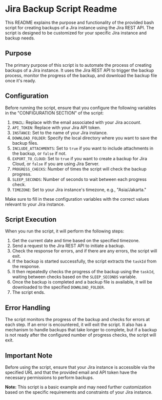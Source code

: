 # Jira Backup Script Readme

This README explains the purpose and functionality of the provided bash script for creating backups of a Jira instance using the Jira REST API. The script is designed to be customized for your specific Jira instance and backup needs.

## Purpose

The primary purpose of this script is to automate the process of creating backups of a Jira instance. It uses the Jira REST API to trigger the backup process, monitor the progress of the backup, and download the backup file once it's ready.

## Configuration

Before running the script, ensure that you configure the following variables in the "CONFIGURATION SECTION" of the script:

1. `EMAIL`: Replace with the email associated with your Jira account.
2. `API_TOKEN`: Replace with your Jira API token.
3. `INSTANCE`: Set to the name of your Jira instance.
4. `DOWNLOAD_FOLDER`: Specify the local directory where you want to save the backup files.
5. `INCLUDE_ATTACHMENTS`: Set to `true` if you want to include attachments in the backup, or `false` if not.
6. `EXPORT_TO_CLOUD`: Set to `true` if you want to create a backup for Jira Cloud, or `false` if you are using Jira Server.
7. `PROGRESS_CHECKS`: Number of times the script will check the backup progress.
8. `SLEEP_SECONDS`: Number of seconds to wait between each progress check.
9. `TIMEZONE`: Set to your Jira instance's timezone, e.g., "Asia/Jakarta."

Make sure to fill in these configuration variables with the correct values relevant to your Jira instance.

## Script Execution

When you run the script, it will perform the following steps:

1. Get the current date and time based on the specified timezone.
2. Send a request to the Jira REST API to initiate a backup.
3. Check the response for errors, and if there are any errors, the script will exit.
4. If the backup is started successfully, the script extracts the `taskId` from the response.
5. It then repeatedly checks the progress of the backup using the `taskId`, waiting between checks based on the `SLEEP_SECONDS` variable.
6. Once the backup is completed and a backup file is available, it will be downloaded to the specified `DOWNLOAD_FOLDER`.
7. The script ends.

## Error Handling

The script monitors the progress of the backup and checks for errors at each step. If an error is encountered, it will exit the script. It also has a mechanism to handle backups that take longer to complete, but if a backup is not ready after the configured number of progress checks, the script will exit.

## Important Note

Before using the script, ensure that your Jira instance is accessible via the specified URL and that the provided email and API token have the necessary permissions to perform backups.

**Note:** This script is a basic example and may need further customization based on the specific requirements and constraints of your Jira instance.